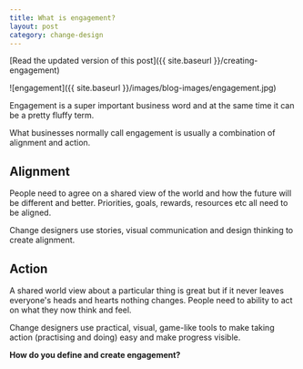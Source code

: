 ```yaml
---
title: What is engagement?
layout: post
category: change-design
---
```


[Read the updated version of this post]({{ site.baseurl }}/creating-engagement)

![engagement]({{ site.baseurl }}/images/blog-images/engagement.jpg)


Engagement is a super important business word and at the same time it can be a pretty fluffy term.

What businesses normally call engagement is usually a combination of alignment and action.

## Alignment
People need to agree on a shared view of the world and how the future will be different and better. Priorities, goals, rewards, resources etc all need to be aligned.

Change designers use stories, visual communication and design thinking to create alignment.

## Action
A shared world view about a particular thing is great but if it never leaves everyone's heads and hearts nothing changes. People need to ability to act on what they now think and feel.

Change designers use practical, visual, game-like tools to make taking action (practising and doing) easy and make progress visible.

**How do you define and create engagement?**
